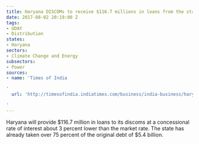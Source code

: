 ```yaml
---
title: Haryana DISCOMs to receive $116.7 millions in loans from the state government
date: 2017-08-02 20:19:00 Z
tags:
- UDAY
- Distribution
states:
- Haryana
sectors:
- Climate Change and Energy
subsectors:
- Power
sources:
- name: 'Times of India

'
  url: 'http://timesofindia.indiatimes.com/business/india-business/haryana-to-give-rs-750cr-loan-to-discoms-at-concessional-rate/articleshow/59786724.cms

'
---
```


Haryana will provide $116.7 million in loans to its discoms at a concessional rate of interest about 3 percent lower than the market rate. The state has already taken over 75 percent of the original debt of $5.4 billion.
